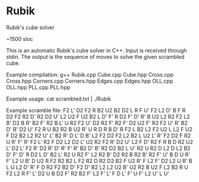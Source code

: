 # Rubik
Rubik's cube solver 

~1500 sloc

This is an automatic Rubik's cube solver in C++. 
Input is received through stdin.
The output is the sequence of moves to solve the given scrambled cube.

Example compilation:
	g++ Rubik.cpp Cube.cpp Cube.hpp Cross.cpp Cross.hpp Corners.cpp Corners.hpp Edges.cpp Edges.hpp OLL.cpp OLL.hpp PLL.cpp PLL.hpp

Example usage:
cat scrambled.txt | ./Rubik

Example scramble file:
F2 L' D2 F2 R B2 U2 B2 D2 L R F U' F2 L2 D' B F R D2
F2 R2 D' R2 D2 U' L2 U2 F U2 B2 L D' F' R D2 F' D' R'
B U2 L2 R2 F2 L2 B' D2 B R' B2 F' R2 B L' U R2 F2 U'
D2 R2 F' R2 F' D2 U2 F' R2 F2 U' R' B2 D' B' D2 U' F2 R U
B2 R2 B U2 R' U R D R B D' R F2 L B2 L2 F2 U2 L
L2 F U2 F D2 B2 L2 R2 U' L' B2 R' D L' D B' L2 F2
D2 F2 L2 B2 L U2 L' R' F2 D2 F R2 U R' F' R' F2 L' R2 F
D2 L2 D2 L' U2 R2 F2 R' D2 U' L2 F D' R2 F R B D R2 U2
L' D2 L' F2 R' D2 R' D' R' F' R' B2 D' B' R2 D2 B2 L
U' R2 U R2 D L2 D L2 B2 D' F' D' R D2 L D' B2 L' R2 U R2
F' L2 R2 B' D2 R2 B R2 B' R2 F' U' B D U R' F' L2 U B' D
U2 R F2 R2 B2 L F2 R2 D R2 D2 B2 F U2 R' F L2 F' D2
L2 U R' B L U L2 D' R' F D R2 F2 B2 D' F2 D' B2 L2
L2 U2 B' U2 R2 B U2 F L2 B2 R U F2 L2 R F' L' D2 U B
D2 F' R2 B2 F' L2 F' L' F D L' F' U F' L2 U' L U'
